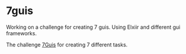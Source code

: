 # 7guis
Working on a challenge for creating 7 guis. Using Elxiir and different gui frameworks. 

The challenge [7Guis](https://eugenkiss.github.io/7guis/) for creating 7 different tasks.
